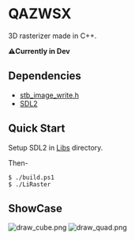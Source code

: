 # QAZWSX

3D rasterizer made in C++.

**⚠️Currently in Dev**

## Dependencies

* [stb_image_write.h](https://github.com/nothings/stb/blob/master/stb_image_write.h)
* [SDL2](https://www.libsdl.org/)
## Quick Start
Setup SDL2 in [Libs](Libs/) directory.

Then-
```
$ ./build.ps1
$ ./LiRaster
```

## ShowCase
![draw_cube.png](Out/Progress/draw_cube.png)
![draw_quad.png](Out/Progress/draw_quad.png)
